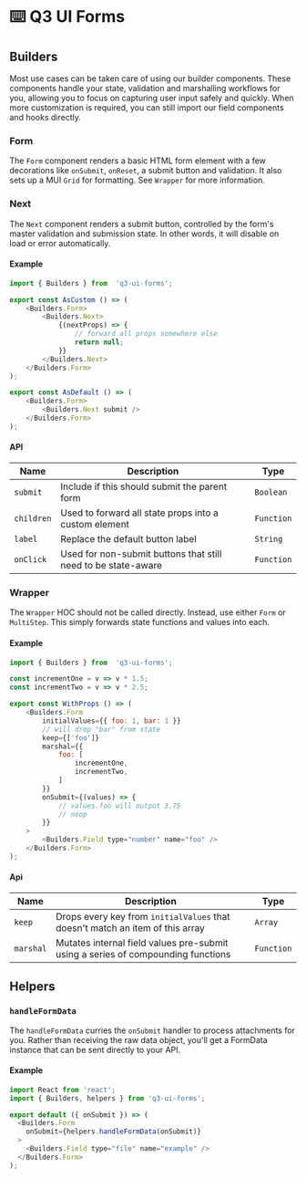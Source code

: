 # ⌨️ Q3 UI Forms

## Builders

Most use cases can be taken care of using our builder
components. These components handle your state, validation
and marshalling workflows for you, allowing you to focus on
capturing user input safely and quickly. When more
customization is required, you can still import our field
components and hooks directly.

### Form

The `Form` component renders a basic HTML form element with
a few decorations like `onSubmit`, `onReset`, a submit
button and validation. It also sets up a MUI `Grid` for
formatting. See `Wrapper` for more information.

### Next

The `Next` component renders a submit button, controlled by
the form's master validation and submission state. In other
words, it will disable on load or error automatically.

#### Example

```javascript
import { Builders } from  'q3-ui-forms';

export const AsCustom () => (
	<Builders.Form>
		<Builders.Next>
			{(nextProps) => {
				// forward all props somewhere else
				return null;
			}}
		</Builders.Next>
	</Builders.Form>
);

export const AsDefault () => (
	<Builders.Form>
		<Builders.Next submit />
	</Builders.Form>
);
```

#### API

| Name       | Description                                                   | Type       |
| ---------- | ------------------------------------------------------------- | ---------- |
| `submit`   | Include if this should submit the parent form                 | `Boolean`  |
| `children` | Used to forward all state props into a custom element         | `Function` |
| `label`    | Replace the default button label                              | `String`   |
| `onClick`  | Used for non-submit buttons that still need to be state-aware | `Function` |

### Wrapper

The `Wrapper` HOC should not be called directly. Instead,
use either `Form` or `MultiStep`. This simply forwards state
functions and values into each.

#### Example

```javascript
import { Builders } from  'q3-ui-forms';

const incrementOne = v => v * 1.5;
const incrementTwo = v => v * 2.5;

export const WithProps () => (
	<Builders.Form
		initialValues={{ foo: 1, bar: 1 }}
		// will drop "bar" from state
		keep={['foo']}
		marshal={{
			foo: [
				incrementOne,
				incrementTwo,
			]
		}}
		onSubmit={(values) => {
			// values.foo will output 3.75
			// noop
		}}
	>
		<Builders.Field type="number" name="foo" />
	</Builders.Form>
);
```

#### Api

| Name      | Description                                                                      | Type       |
| --------- | -------------------------------------------------------------------------------- | ---------- |
| `keep`    | Drops every key from `initialValues` that doesn't match an item of this array    | `Array`    |
| `marshal` | Mutates internal field values pre-submit using a series of compounding functions | `Function` |

## Helpers

### `handleFormData`

The `handleFormData` curries the `onSubmit` handler to
process attachments for you. Rather than receiving the raw
data object, you'll get a FormData instance that can be sent
directly to your API.

#### Example

```javascript
import React from 'react';
import { Builders, helpers } from 'q3-ui-forms';

export default ({ onSubmit }) => (
  <Builders.Form
    onSubmit={helpers.handleFormData(onSubmit)}
  >
    <Builders.Field type="file" name="example" />
  </Builders.Form>
);
```
